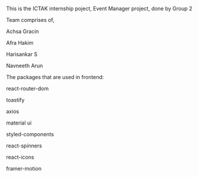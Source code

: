 This is the ICTAK internship poject, Event Manager project, done by Group 2

Team comprises of,

Achsa Gracin

Afra Hakim

Harisankar S

Navneeth Arun




The packages that are used in frontend:

react-router-dom

toastify

axios

material ui

styled-components

react-spinners

react-icons

framer-motion


